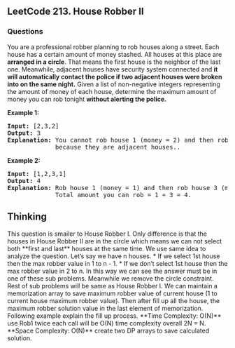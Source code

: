 <h2>LeetCode 213. House Robber II</h2>
<h3>Questions</h3>

You are a professional robber planning to rob houses along a street. Each house has a certain amount of money stashed. All houses at this place are **arranged in a circle**. That means the first house is the neighbor of the last one. Meanwhile, adjacent houses have security system connected and **it will automatically contact the police if two adjacent houses were broken into on the same night.**
Given a list of non-negative integers representing the amount of money of each house, determine the maximum amount of money you can rob tonight **without alerting the police.**

**Example 1:**
<pre><b>Input:</b> [2,3,2]
<b>Output:</b> 3
<b>Explanation:</b> You cannot rob house 1 (money = 2) and then rob house 3 (money = 2),  
             because they are adjacent houses..  </pre>


**Example 2:**  
<pre>
<b>Input:</b> [1,2,3,1]  
<b>Output:</b> 4   
<b>Explanation:</b> Rob house 1 (money = 1) and then rob house 3 (money = 3).  
             Total amount you can rob = 1 + 3 = 4.  
</pre>


<h2>Thinking</h2>
This question is smailer to House Robber I. Only difference is that the houses in House Robber II are in the circle which means we can not select both **first and last** houses at the same time. We use same idea to analyze the question. Let’s say we have n houses.  
* If we select 1st house then the max robber value in 1 to n - 1.
* If we don’t select 1st house then the max robber value in 2 to n. 
In this way we can see the answer must be in one of these sub problems. Meanwhile we remove the circle constraint. Rest of sub problems will be same as House Robber I. We can maintain a memorization array to save maximum robber value of current house (1 to current house maximum robber value). Then after fill up all the house, the maximum robber solution value in the last element of memorization. Following example explain the fill up process.  
**Time Complexity: O(N)** use Rob1 twice each call will be O(N) time complexity overall 2N = N.
**Space Complexity: O(N)** create two DP arrays to save calculated solution.   
